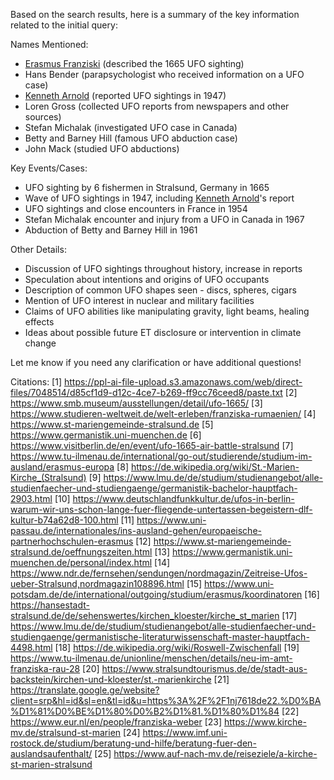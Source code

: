 Based on the search results, here is a summary of the key information related to the initial query:Names Mentioned:- <a href='Erasmus Francisci.html'>Erasmus Franziski</a> (described the 1665 UFO sighting)- Hans Bender (parapsychologist who received information on a UFO case)- <a href='Kenneth Albert Arnold.html'>Kenneth Arnold</a> (reported UFO sightings in 1947)- Loren Gross (collected UFO reports from newspapers and other sources)- Stefan Michalak (investigated UFO case in Canada)- Betty and Barney Hill (famous UFO abduction case)- John Mack (studied UFO abductions) Key Events/Cases:- UFO sighting by 6 fishermen in Stralsund, Germany in 1665- Wave of UFO sightings in 1947, including <a href='Kenneth Albert Arnold.html'>Kenneth Arnold</a>'s report- UFO sightings and close encounters in France in 1954- Stefan Michalak encounter and injury from a UFO in Canada in 1967- Abduction of Betty and Barney Hill in 1961Other Details:- Discussion of UFO sightings throughout history, increase in reports- Speculation about intentions and origins of UFO occupants - Description of common UFO shapes seen - discs, spheres, cigars- Mention of UFO interest in nuclear and military facilities- Claims of UFO abilities like manipulating gravity, light beams, healing effects- Ideas about possible future ET disclosure or intervention in climate changeLet me know if you need any clarification or have additional questions!Citations:[1] https://ppl-ai-file-upload.s3.amazonaws.com/web/direct-files/7048514/d85cf1d9-d12c-4ce7-b269-ff9cc76ceed8/paste.txt[2] https://www.smb.museum/ausstellungen/detail/ufo-1665/[3] https://www.studieren-weltweit.de/welt-erleben/franziska-rumaenien/[4] https://www.st-mariengemeinde-stralsund.de[5] https://www.germanistik.uni-muenchen.de[6] https://www.visitberlin.de/en/event/ufo-1665-air-battle-stralsund[7] https://www.tu-ilmenau.de/international/go-out/studierende/studium-im-ausland/erasmus-europa[8] https://de.wikipedia.org/wiki/St.-Marien-Kirche_(Stralsund)[9] https://www.lmu.de/de/studium/studienangebot/alle-studienfaecher-und-studiengaenge/germanistik-bachelor-hauptfach-2903.html[10] https://www.deutschlandfunkkultur.de/ufos-in-berlin-warum-wir-uns-schon-lange-fuer-fliegende-untertassen-begeistern-dlf-kultur-b74a62d8-100.html[11] https://www.uni-passau.de/internationales/ins-ausland-gehen/europaeische-partnerhochschulen-erasmus[12] https://www.st-mariengemeinde-stralsund.de/oeffnungszeiten.html[13] https://www.germanistik.uni-muenchen.de/personal/index.html[14] https://www.ndr.de/fernsehen/sendungen/nordmagazin/Zeitreise-Ufos-ueber-Stralsund,nordmagazin108896.html[15] https://www.uni-potsdam.de/de/international/outgoing/studium/erasmus/koordinatoren[16] https://hansestadt-stralsund.de/de/sehenswertes/kirchen_kloester/kirche_st_marien[17] https://www.lmu.de/de/studium/studienangebot/alle-studienfaecher-und-studiengaenge/germanistische-literaturwissenschaft-master-hauptfach-4498.html[18] https://de.wikipedia.org/wiki/Roswell-Zwischenfall[19] https://www.tu-ilmenau.de/unionline/menschen/details/neu-im-amt-franziska-rau-28[20] https://www.stralsundtourismus.de/de/stadt-aus-backstein/kirchen-und-kloester/st.-marienkirche[21] https://translate.google.ge/website?client=srp&hl=id&sl=en&tl=id&u=https%3A%2F%2F1nj7618de22.%D0%BA%D1%81%D0%BE%D1%80%D0%B2%D1%81.%D1%80%D1%84[22] https://www.eur.nl/en/people/franziska-weber[23] https://www.kirche-mv.de/stralsund-st-marien[24] https://www.imf.uni-rostock.de/studium/beratung-und-hilfe/beratung-fuer-den-auslandsaufenthalt/[25] https://www.auf-nach-mv.de/reiseziele/a-kirche-st-marien-stralsund<br>